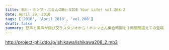 ```yaml
---
title: 石川・ホンマ・ぶるんのBe-SIDE Your Life! vol.208-2
date: April 29, 2010
tags: ['2010', 'April 2010', 'vol.208']
draft: false
summary: 怒声と罵声が飛び交うスタジオから！ホンマさん集合時間を１時間間違えての登場・・・そしてテレビがなぜかホンマさんの手元に・・・なんでもぶるんさんへあげるとか。今回はあの引っ越し業者は稼働しないようです。NAMAE
---
```


http://project-phi.ddo.jp/ishikawa/ishikawa208_2.mp3